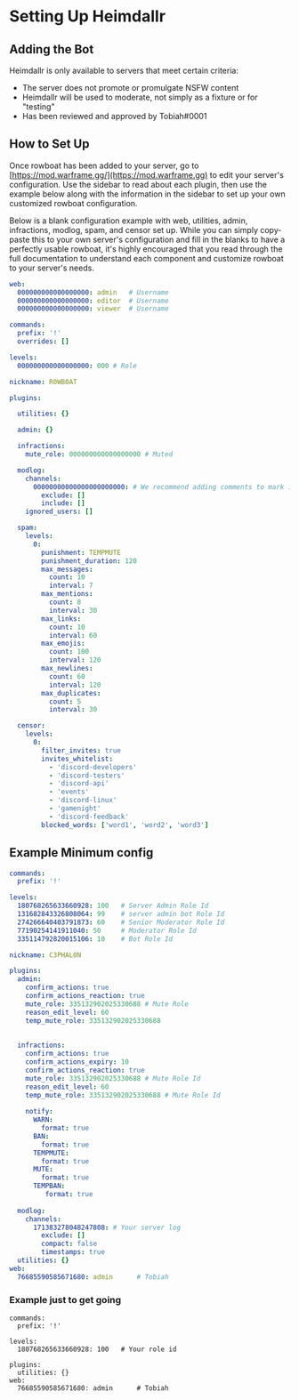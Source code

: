 # Setting Up Heimdallr

## Adding the Bot

Heimdallr is only available to servers that meet certain criteria:

* The server does not promote or promulgate NSFW content
* Heimdallr will be used to moderate, not simply as a fixture or for "testing"
* Has been reviewed and approved by Tobiah\#0001

## How to Set Up

Once rowboat has been added to your server, go to [https://mod.warframe.gg/](https://mod.warframe.gg) to edit your server's configuration. Use the sidebar to read about each plugin, then use the example below along with the information in the sidebar to set up your own customized rowboat configuration.

Below is a blank configuration example with web, utilities, admin, infractions, modlog, spam, and censor set up. While you can simply copy-paste this to your own server's configuration and fill in the blanks to have a perfectly usable rowboat, it's highly encouraged that you read through the full documentation to understand each component and customize rowboat to your server's needs.

```yaml
web:
  000000000000000000: admin   # Username
  000000000000000000: editor  # Username
  000000000000000000: viewer  # Username

commands:
  prefix: '!'
  overrides: []

levels:
  000000000000000000: 000 # Role

nickname: R0WB0AT

plugins:

  utilities: {}

  admin: {}

  infractions:
    mute_role: 000000000000000000 # Muted

  modlog:
    channels:
      00000000000000000000000: # We recommend adding comments to mark ids with names
        exclude: []
        include: []
    ignored_users: []

  spam:
    levels:
      0:
        punishment: TEMPMUTE
        punishment_duration: 120
        max_messages:
          count: 10
          interval: 7
        max_mentions:
          count: 8
          interval: 30
        max_links:
          count: 10
          interval: 60
        max_emojis:
          count: 100
          interval: 120
        max_newlines:
          count: 60
          interval: 120
        max_duplicates:
          count: 5
          interval: 30

  censor:
    levels:
      0:
        filter_invites: true
        invites_whitelist: 
          - 'discord-developers'
          - 'discord-testers'
          - 'discord-api'
          - 'events'
          - 'discord-linux'
          - 'gamenight'
          - 'discord-feedback'
        blocked_words: ['word1', 'word2', 'word3']
```



## Example Minimum config

```yaml
commands:
  prefix: '!'

levels:
  180768265633660928: 100   # Server Admin Role Id
  131682843326808064: 99    # server admin bot Role Id
  274266640403791873: 60    # Senior Moderator Role Id
  77190254141911040: 50     # Moderator Role Id
  335114792820015106: 10    # Bot Role Id

nickname: C3PHAL0N

plugins:
  admin:
    confirm_actions: true
    confirm_actions_reaction: true
    mute_role: 335132902025330688 # Mute Role
    reason_edit_level: 60
    temp_mute_role: 335132902025330688
  
    
  infractions:
    confirm_actions: true
    confirm_actions_expiry: 10
    confirm_actions_reaction: true
    mute_role: 335132902025330688 # Mute Role Id
    reason_edit_level: 60
    temp_mute_role: 335132902025330688 # Mute Role Id
    
    notify:
      WARN:
        format: true
      BAN:
        format: true
      TEMPMUTE:
        format: true
      MUTE:
        format: true
      TEMPBAN:
         format: true
    
  modlog:
    channels:
      171383278048247808: # Your server log
        exclude: []
        compact: false
        timestamps: true
  utilities: {}
web:
  76685590585671680: admin      # Tobiah
```

### Example just to get going

```text
commands:
  prefix: '!'
​
levels:
  180768265633660928: 100   # Your role id
​
plugins:
  utilities: {}
web:
  76685590585671680: admin      # Tobiah
```

